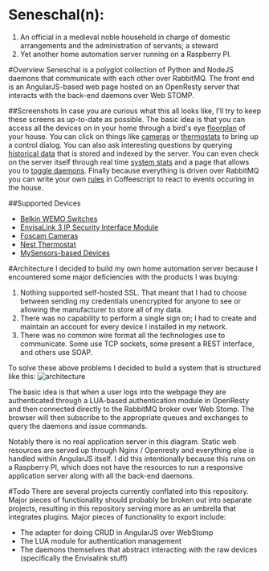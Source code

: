 Seneschal(n):
=====
1. An official in a medieval noble household in charge of domestic arrangements and the administration of servants; a steward
2. Yet another home automation server running on a Raspberry PI.

#Overview
Seneschal is a polyglot collection of Python and NodeJS daemons that communicate with each other over RabbitMQ. The front end is an AngularJS-based web page hosted on an OpenResty server that interacts with the back-end daemons over Web STOMP.

##Screenshots
In case you are curious what this all looks like, I'll try to keep these screens as up-to-date as possible.
The basic idea is that you can access all the devices on in your home through a bird's eye [floorplan] of your house.
You can click on things like [cameras] or [thermostats] to bring up a control dialog.
You can also ask interesting questions by querying [historical data] that is stored and indexed by the server.
You can even check on the server itself through real time [system stats] and a page that allows you to [toggle daemons].
Finally because everything is driven over RabbitMQ you can write your own [rules] in Coffeescript to react to events occuring in the house.

##Supported Devices
- [Belkin WEMO Switches]
- [EnvisaLink 3 IP Security Interface Module]
- [Foscam Cameras]
- [Nest Thermostat]
- [MySensors-based Devices]

#Architecture
I decided to build my own home automation server because I encountered some major deficiencies with the products I was buying:

1. Nothing supported self-hosted SSL. That meant that I had to choose between sending my credentials unencrypted for anyone to see or allowing the manufacturer to store all of my data.
2. There was no capability to perform a single sign on; I had to create and maintain an account for every device I installed in my network.
3. There was no common wire format all the technologies use to communicate. Some use TCP sockets, some present a REST interface, and others use SOAP.


To solve these above problems I decided to build a system that is structured like this:
![architecture ](https://raw.github.com/dretay/seneschal/master/imgs/architecture.png)

The basic idea is that when a user logs into the webpage they are authenticated through a LUA-based authentication module in OpenResty and then connected directly to the RabbitMQ broker over Web Stomp. The browser will then subscribe to the appropriate queues and exchanges to query the daemons and issue commands.

Notably there is no real application server in this diagram. Static web resources are served up through Nginx / Openresty and everything else is handled within AngularJS itself. I did this intentionally because this runs on a Raspberry PI, which does not have the resources to run a responsive application server along with all the back-end daemons.

#Todo
There are several projects currently conflated into this repository. Major pieces of functionality should probably be broken out into separate projects, resulting in this repository serving more as an umbrella that integrates plugins. Major pieces of functionality to export include:

- The adapter for doing CRUD in AngularJS over WebStomp
- The LUA module for authentication management
- The daemons themselves that abstract interacting with the raw devices (specifically the Envisalink stuff)


[floorplan]:https://raw.github.com/dretay/seneschal/master/imgs/main_floor_controls.png
[historical data]:https://raw.github.com/dretay/seneschal/master/imgs/sensor_history.png
[thermostats]:https://raw.github.com/dretay/seneschal/master/imgs/thermostat.png
[cameras]:https://raw.github.com/dretay/seneschal/master/imgs/camera.png
[rules]:https://raw.github.com/dretay/seneschal/master/imgs/rules_example.png
[system stats]:https://raw.github.com/dretay/seneschal/master/imgs/system_stats.png
[toggle daemons]:https://raw.github.com/dretay/seneschal/master/imgs/supervisord_control.png
[Belkin WEMO Switches]:http://www.belkin.com/us/Products/home-automation/c/wemo-home-automation/
[EnvisaLink 3 IP Security Interface Module]:http://www.eyezon.com/
[Foscam Cameras]:http://foscam.us/
[Nest Thermostat]:https://nest.com/
[MySensors-based Devices]:http://mysensors.org
[Responsive UI]:http://en.wikipedia.org/wiki/Responsive_web_design
[LUA runtime]:https://github.com/chaoslawful/lua-nginx-module
[horizontally scalable]:http://en.wikipedia.org/wiki/Scalability

